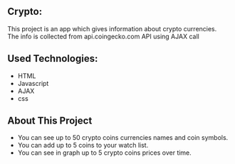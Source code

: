 ## Crypto:

This project is an app which gives information about crypto currencies.<br>
The info is collected from api.coingecko.com API using AJAX call

## Used Technologies:

* HTML
* Javascript
* AJAX
* css

## About This Project

* You can see up to 50 crypto coins currencies names and coin symbols.
* You can add up to 5 coins to your watch list.
* You can see in graph up to 5 crypto coins prices over time.
